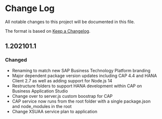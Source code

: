 # Change Log

All notable changes to this project will be documented in this file.

The format is based on [Keep a Changelog](http://keepachangelog.com/).

## 1.202101.1

### Changed

- Renaming to match new SAP Business Technology Platform branding
- Major dependent package version updates including CAP 4.4 and HANA Client 2.7 as well as adding support for Node.js 14
- Restructure folders to support HANA development within CAP on Business Application Studio
- Change over to server.js custom boostrap for CAP
- CAP service now runs from the root folder with a single package.json and node_modules in the root
- Change XSUAA service plan to application